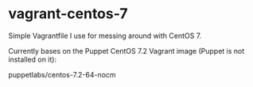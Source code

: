 # vagrant-centos-7

Simple Vagrantfile I use for messing around with CentOS 7.

Currently bases on the Puppet CentOS 7.2 Vagrant image (Puppet is not installed
on it):

puppetlabs/centos-7.2-64-nocm
